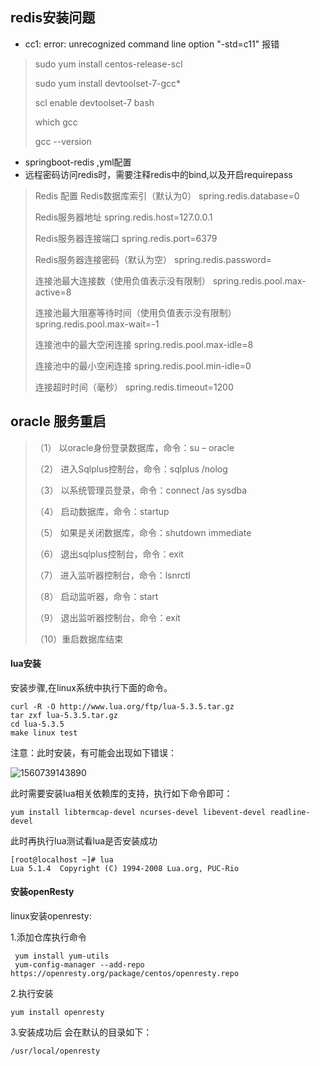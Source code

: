 ## redis安装问题

* cc1: error: unrecognized command line option "-std=c11" 报错
> sudo yum install centos-release-scl
>
> sudo yum install devtoolset-7-gcc*
>
> scl enable devtoolset-7 bash
>
> which gcc
>
> gcc --version

* springboot-redis ,yml配置
* 远程密码访问redis时，需要注释redis中的bind,以及开启requirepass
> Redis 配置
> Redis数据库索引（默认为0）
spring.redis.database=0
>
> Redis服务器地址
spring.redis.host=127.0.0.1
>
> Redis服务器连接端口
spring.redis.port=6379
>
> Redis服务器连接密码（默认为空）
spring.redis.password=
>
> 连接池最大连接数（使用负值表示没有限制）
spring.redis.pool.max-active=8
>
> 连接池最大阻塞等待时间（使用负值表示没有限制）
spring.redis.pool.max-wait=-1
>
> 连接池中的最大空闲连接
spring.redis.pool.max-idle=8
>
> 连接池中的最小空闲连接
spring.redis.pool.min-idle=0
>
> 连接超时时间（毫秒）
spring.redis.timeout=1200

## oracle 服务重启
>（1） 以oracle身份登录数据库，命令：su – oracle 
>
> （2） 进入Sqlplus控制台，命令：sqlplus /nolog 
>
> （3） 以系统管理员登录，命令：connect /as sysdba 
>
> （4） 启动数据库，命令：startup 
>
> （5） 如果是关闭数据库，命令：shutdown immediate 
>
> （6） 退出sqlplus控制台，命令：exit 
>
> （7） 进入监听器控制台，命令：lsnrctl 
>
> （8） 启动监听器，命令：start 
>
> （9） 退出监听器控制台，命令：exit 
>
> （10）重启数据库结束


#### lua安装
安装步骤,在linux系统中执行下面的命令。

```properties
curl -R -O http://www.lua.org/ftp/lua-5.3.5.tar.gz
tar zxf lua-5.3.5.tar.gz
cd lua-5.3.5
make linux test
```

注意：此时安装，有可能会出现如下错误：

![1560739143890](images\1560739143890.png)

此时需要安装lua相关依赖库的支持，执行如下命令即可：

```properties
yum install libtermcap-devel ncurses-devel libevent-devel readline-devel
```

此时再执行lua测试看lua是否安装成功

```properties
[root@localhost ~]# lua
Lua 5.1.4  Copyright (C) 1994-2008 Lua.org, PUC-Rio
```

#### 安装openResty

linux安装openresty:

1.添加仓库执行命令

```shell
 yum install yum-utils
 yum-config-manager --add-repo https://openresty.org/package/centos/openresty.repo
```

2.执行安装

```
yum install openresty
```

3.安装成功后 会在默认的目录如下：

```
/usr/local/openresty
```